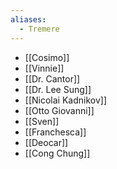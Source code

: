 ```yaml
---
aliases:
  - Tremere
---
```

- [[Cosimo]]
- [[Vinnie]]
- [[Dr. Cantor]]
- [[Dr. Lee Sung]]
- [[Nicolai Kadnikov]]
- [[Otto Giovanni]]
- [[Sven]]
- [[Franchesca]]
- [[Deocar]]
- [[Cong Chung]]